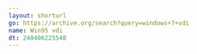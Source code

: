 ```yaml
---
layout: shorturl
go: https://archive.org/search?query=windows+7+vdi
name: Win95 vdi
dt: 240406225548
---
```

